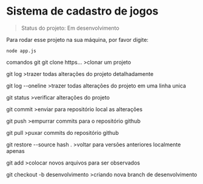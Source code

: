 # Sistema de cadastro de jogos

> Status do projeto: Em desenvolvimento

Para rodar esse projeto na sua máquina, por favor digite:

```
node app.js
```

comandos git
git clone https... >clonar um projeto

git log >trazer todas alterações do projeto detalhadamente

git log --oneline >trazer todas alterações do projeto em uma linha unica

git status >verificar alterações do projeto

git commit >enviar para repositório local as alterações

git push >empurrar commits para o repositório github

git pull >puxar commits do repositório github

git restore --source hash . >voltar para versões anteriores localmente apenas

git add >colocar novos arquivos para ser observados

git checkout -b desenvolvimento >criando nova branch de desenvolvimento
